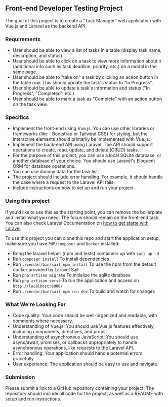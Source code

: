 
## Front-end Developer Testing Project

The goal of this project is to create a "Task Manager" web application with Vue.js and Laravel as the backend API.

### Requirements

- User should be able to view a list of tasks in a table (display task name, description, and status).
- User should be able to click on a task to view more information about it (additional info such as task deadline, priority, etc.) on a modal in the same page.
- User should be able to "take on" a task by clicking an action button in the table row. This should update the task's status to "In Progress".
- User should be able to update a task's information and status ("In Progress", "Completed", etc.).
- User should be able to mark a task as "Complete" with an action button on the task view.

### Specifics

- Implement the front-end using Vue.js. You can use other libraries or frameworks (like - Bootstrap or Tailwind CSS) for styling, but the interactive elements should primarily be implemented with Vue.js.
- Implement the back-end API using Laravel. The API should support operations to create, read, update, and delete (CRUD) tasks.
- For the purpose of this project, you can use a local SQLite database, or another database of your choice. You should use Laravel's Eloquent ORM for database operations.
- You can use dummy data for the task list.
- The project should include error handling. For example, it should handle the case where a request to the Laravel API fails.
- Include instructions on how to set up and run your project.

### Using this project

If you'd like to use this as the starting point, you can remove the boilerplate and install what you need. The focus should remain on the front-end task. You can also check Laravel Documentation on [how to get starte with Laravel](https://laravel.com/docs/10.x/installation)

To use this project you can clone this repo and start the application setup, make sure you have `PHP/composer` and `Docker` installed:
-  Bring the laravel helper (npm and tests) containers up with `sail up -d`
-  Run `composer install` To install dependencies
-  Run `./vendor/bin/sail npm install` To use the npm from the default docker provided by Laravel Sail 
-  Run `php artisan migrate` To initialize the sqlite database
-  Run `php artisan serve` To run the application and access on `http://localhost:8000/`
-  Run `./vendor/bin/sail npm run dev` To build and watch for changes

### What We're Looking For

- Code quality: Your code should be well-organized and readable, with comments where necessary.
- Understanding of Vue.js: You should use Vue.js features effectively, including components, directives, and props.
- Understanding of asynchronous JavaScript: You should use async/await, promises, or callbacks appropriately to handle asynchronous operations, like requests to the Laravel API.
- Error handling: Your application should handle potential errors gracefully.
- User experience: The application should be easy to use and navigate.

### Submission

Please submit a link to a GitHub repository containing your project. The repository should include all code for the project, as well as a README with setup and run instructions.

